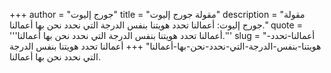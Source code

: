 +++
author = "جورج إليوت"
title = "مقولة جورج إليوت"
description = "مقولة جورج إليوت: أعمالنا تحدد هويتنا بنفس الدرجة التي نحدد نحن بها أعمالنا."
quote = '''أعمالنا تحدد هويتنا بنفس الدرجة التي نحدد نحن بها أعمالنا.''' 
slug = "أعمالنا-تحدد-هويتنا-بنفس-الدرجة-التي-نحدد-نحن-بها-أعمالنا"
+++
أعمالنا تحدد هويتنا بنفس الدرجة التي نحدد نحن بها أعمالنا.
